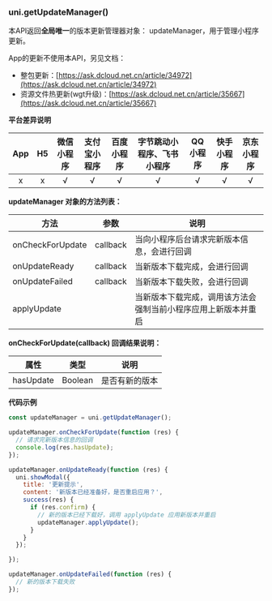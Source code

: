 ### uni.getUpdateManager()

本API返回**全局唯一**的版本更新管理器对象： updateManager，用于管理小程序更新。

App的更新不使用本API，另见文档：
- 整包更新：[https://ask.dcloud.net.cn/article/34972](https://ask.dcloud.net.cn/article/34972)
- 资源文件热更新(wgt升级)：[https://ask.dcloud.net.cn/article/35667](https://ask.dcloud.net.cn/article/35667)

**平台差异说明**

|App|H5|微信小程序|支付宝小程序|百度小程序|字节跳动小程序、飞书小程序|QQ小程序|快手小程序|京东小程序|
|:-:|:-:|:-:|:-:|:-:|:-:|:-:|:-:|:-:|
|x|x|√|√|√|√|√|√|√|

**updateManager 对象的方法列表：**

|方法				|参数		|说明															|
|---|---|---|
|onCheckForUpdate	|callback	|当向小程序后台请求完新版本信息，会进行回调						|
|onUpdateReady		|callback	|当新版本下载完成，会进行回调									|
|onUpdateFailed		|callback	|当新版本下载失败，会进行回调									|
|applyUpdate		|			|当新版本下载完成，调用该方法会强制当前小程序应用上新版本并重启	|

**onCheckForUpdate(callback) 回调结果说明：**

|属性|类型|说明|
|---|---|---|
|hasUpdate|Boolean|是否有新的版本	|

**代码示例**

```javascript
const updateManager = uni.getUpdateManager();

updateManager.onCheckForUpdate(function (res) {
  // 请求完新版本信息的回调
  console.log(res.hasUpdate);
});

updateManager.onUpdateReady(function (res) {
  uni.showModal({
    title: '更新提示',
    content: '新版本已经准备好，是否重启应用？',
    success(res) {
      if (res.confirm) {
        // 新的版本已经下载好，调用 applyUpdate 应用新版本并重启
        updateManager.applyUpdate();
      }
    }
  });

});

updateManager.onUpdateFailed(function (res) {
  // 新的版本下载失败
});
```